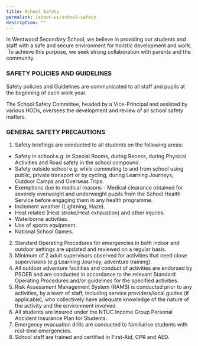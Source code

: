 ```yaml
---
title: School Safety
permalink: /about-us/school-safety
description: ""
---
```

In Westwood Secondary School, we believe in providing our students and staff with a safe and secure environment for holistic development and work.  To achieve this purpose, we seek strong collaboration with parents and the community.  

  

### SAFETY POLICIES AND GUIDELINES

Safety policies and Guidelines are communicated to all staff and pupils at the beginning of each work year.

The School Safety Committee, headed by a Vice-Principal and assisted by various HODs, oversees the development and review of all school safety matters.

### GENERAL SAFETY PRECAUTIONS

1.  Safety briefings are conducted to all students on the following areas:

*   Safety in school e.g. in Special Rooms, during Recess, during Physical Activities and Road safety in the school compound.
*   Safety outside school e.g. while commuting to and from school using public, private transport or by cycling, during Learning Journeys, Outdoor Camps and Overseas Trips.
*   Exemptions due to medical reasons - Medical clearance obtained for severely overweight and underweight pupils from the School Health Service before engaging them in any health programme.
*   Inclement weather (Lightning, Haze).
*   Heat related (Heat stroke/Heat exhaustion) and other injuries.
*   Waterborne activities.
*   Use of sports equipment.
*   National School Games.

2.  Standard Operating Procedures for emergencies in both indoor and outdoor settings are updated and reviewed on a regular basis.
3.  Minimum of 2 adult supervisors observed for activities that need close supervisions (e.g Learning Journey, adventure training).
4.  All outdoor adventure facilities and conduct of activities are endorsed by PSOEB and are conducted in accordance to the relevant Standard Operating Procedures and/or guidelines for the specified activities.
5.  Risk Assessment Management System (RAMS) is conducted prior to any activities, by a team of staff, including service providers/local guides (if applicable), who collectively have adequate knowledge of the nature of the activity and the environment involved.
6.  All students are insured under the NTUC Income Group Personal Accident Insurance Plan for Students. 
7.  Emergency evacuation drills are conducted to familiarise students with real-time emergencies.
8.  School staff are trained and certified in First-Aid, CPR and AED.